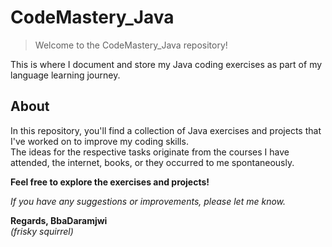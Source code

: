 # CodeMastery_Java
> Welcome to the CodeMastery_Java repository!

This is where I document and store my Java coding exercises as part of my language learning journey.


## About
In this repository, you'll find a collection of Java exercises and projects that I've worked on to improve my coding skills.  
The ideas for the respective tasks originate from the courses I have attended, the internet, books, or they occurred to me spontaneously.  

**Feel free to explore the exercises and projects!**  

*If you have any suggestions or improvements, please let me know.*  

**Regards, BbaDaramjwi**  
*(frisky squirrel)*
